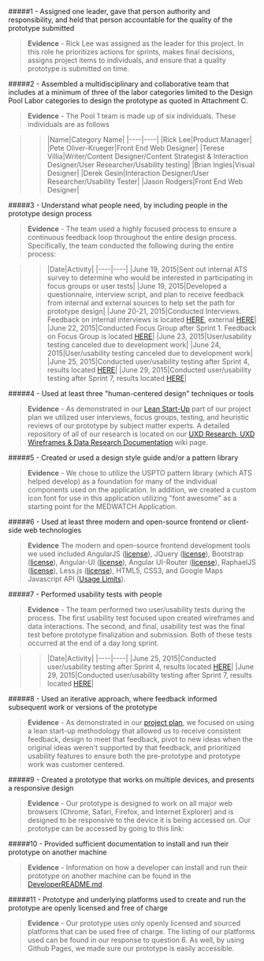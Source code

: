 #####1 - Assigned one leader, gave that person authority and responsibility, and held that person accountable for the quality of the prototype submitted
> **Evidence** - Rick Lee was assigned as the leader for this project.  In this role he prioritizes actions for sprints, makes final decisions, assigns project items to individuals, and ensure that a quality prototype is submitted on time.

#####2 - Assembled a multidisciplinary and collaborative team that includes at a minimum of three of the labor categories limited to the Design Pool Labor categories to design the prototype as quoted in Attachment C.
> **Evidence** -  The Pool 1 team is made up of six individuals.  These individuals are as follows

>>|Name|Category Name|
|----|----|
|Rick Lee|Product Manager|
|Pete Oliver-Krueger|Front End Web Designer|
|Terese Villia|Writer/Content Designer/Content Strategist & Interaction Designer/User Researcher/Usability testing|
|Brian Ingles|Visual Designer|
|Derek Gesin|Interaction Designer/User Researcher/Usability Tester|
|Jason Rodgers|Front End Web Designer|

#####3 - Understand what people need, by including people in the prototype design process
> **Evidence** - The team used a highly focused process to ensure a continuous feedback loop throughout the entire design process.  Specifically, the team conducted the following during the entire process:

>>|Date|Activity|
|----|----|
|June 19, 2015|Sent out internal ATS survey to determine who would be interested in participating in focus groups or user tests|
|June 19, 2015|Developed a questionnaire, interview script, and plan to receive feedback from internal and external sources to help set the path for prototype design|
|June 20-21, 2015|Conducted Interviews.  Feedback on internal interviews is located [HERE](https://github.com/atsid/18f-RFQ993471-POOL1/blob/master/wiki/wiki3UXDresearch.md#initial-internal-ats-user-interview-documentation), external [HERE](https://github.com/atsid/18f-RFQ993471-POOL1/blob/master/wiki/wiki3UXDresearch.md#initial-external-ats-user-interview-documentation)|
|June 22, 2015|Conducted Focus Group after Sprint 1.  Feedback on Focus Group is located [HERE](https://github.com/atsid/18f-RFQ993471-POOL1/blob/master/wiki/wiki3UXDresearch.md#june-22-2015-focus-group)|
|June 23, 2015|User/usability testing canceled due to development work|
|June 24, 2015|User/usability testing canceled due to development work|
|June 25, 2015|Conducted user/usability testing after Sprint 4, results located [HERE](https://github.com/atsid/18f-RFQ993471-POOL1/blob/master/wiki/wiki3UXDresearch.md#june-25-2015-user-tests)|
|June 29, 2015|Conducted user/usability testing after Sprint 7, results located [HERE](https://github.com/atsid/18f-RFQ993471-POOL1/blob/master/wiki/wiki3UXDresearch.md#june-29-2015-final-user-test)|

#####4 - Used at least three "human-centered design" techniques or tools
> **Evidence** - As demonstrated in our [Lean Start-Up](https://github.com/atsid/18f-RFQ993471-POOL1/blob/master/wiki/wiki2projectplan.md#lean-start-up-project-aspects) part of our project plan we utilized user interviews, focus groups, testing, and heuristic reviews of our prototype by subject matter experts.  A detailed repository of all of our research is located on our [UXD Research, UXD Wireframes & Data Research Documentation](https://github.com/atsid/18f-RFQ993471-POOL1/blob/master/wiki/wiki3UXDresearch.md) wiki page.

#####5 - Created or used a design style guide and/or a pattern library
> **Evidence** - We chose to utilize the USPTO pattern library (which ATS helped develop) as a foundation for many of the individual components used on the application.  In addition, we created a custom icon font for use in this application utilizing "font awesome" as a starting point for the MEDWATCH Application.

#####6 - Used at least three modern and open-source frontend or client-side web technologies
> **Evidence** The modern and open-source frontend development tools we used included AngularJS ([license](https://github.com/angular/angular.js/blob/master/LICENSE)), JQuery ([license](https://jquery.org/license/)), Bootstrap ([license](http://getbootstrap.com/getting-started/#license-faqs)), Angular-UI ([license](https://github.com/angular-ui/bootstrap/blob/master/LICENSE)), Angular UI-Router ([license](https://github.com/angular-ui/ui-router/blob/master/LICENSE)), RaphaelJS ([license](http://raphaeljs.com/license.html)), Less.js ([license](https://github.com/less/less.js/blob/master/LICENSE)), HTML5, CSS3, and Google Maps Javascript API ([Usage Limits](https://developers.google.com/maps/documentation/javascript/usage)).

#####7 - Performed usability tests with people
> **Evidence** - The team performed two user/usability tests during the process.  The first usability test focused upon created wireframes and data interactions.  The second, and final, usability test was the final test before prototype finalization and submission.  Both of these tests occurred at the end of a day long sprint.  

>>|Date|Activity|
|----|----|
|June 25, 2015|Conducted user/usability testing after Sprint 4, results located [HERE](https://github.com/atsid/18f-RFQ993471-POOL1/blob/master/wiki/wiki3UXDresearch.md#june-25-2015-user-tests)|
|June 29, 2015|Conducted user/usability testing after Sprint 7, results located [HERE](https://github.com/atsid/18f-RFQ993471-POOL1/blob/master/wiki/wiki3UXDresearch.md#june-29-2015-final-user-test)|

#####8 - Used an iterative approach, where feedback informed subsequent work or versions of the prototype
> **Evidence** - As demonstrated in our [project plan](https://github.com/atsid/18f-RFQ993471-POOL1/blob/master/wiki/wiki2projectplan.md), we focused on using a lean start-up methodology that allowed us to receive consistent feedback, design to meet that feedback, pivot to new ideas when the original ideas weren't supported by that feedback, and prioritized usability features to ensure both the pre-prototype and prototype work was customer centered.

#####9 - Created a prototype that works on multiple devices, and presents a responsive design
> **Evidence** - Our prototype is designed to work on all major web browsers (Chrome, Safari, Firefox, and Internet Explorer) and is designed to be responsive to the device it is being accessed on.  Our prototype can be accessed by going to this link:

#####10 - Provided sufficient documentation to install and run their prototype on another machine 
> **Evidence** - Information on how a developer can install and run their prototype on another machine can be found in the [DeveloperREADME.md](https://github.com/atsid/18f-RFQ993471-POOL1/blob/master/DeveloperREADME.md).

#####11 - Prototype and underlying platforms used to create and run the prototype are openly licensed and free of charge 
> **Evidence** - Our prototype uses only openly licensed and sourced platforms that can be used free of charge.  The listing of our platforms used can be found in our response to question 6.  As well, by using Github Pages, we made sure our prototype is easily accessible.

